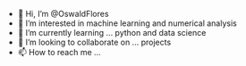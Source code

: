 - 👋 Hi, I’m @OswaldFlores
- 👀 I’m interested in machine learning and numerical analysis 
- 🌱 I’m currently learning ... python and data science
- 💞️ I’m looking to collaborate on ... projects
- 📫 How to reach me ...

<!---
OswaldFlores/OswaldFlores is a ✨ special ✨ repository because its `README.md` (this file) appears on your GitHub profile.
You can click the Preview link to take a look at your changes.
--->
